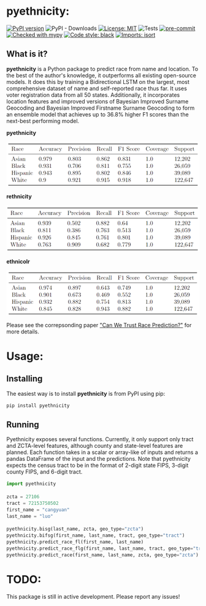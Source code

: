 # pyethnicity:
[![PyPI version](https://badge.fury.io/py/pyethnicity.svg)](https://badge.fury.io/py/pyethnicity)
![PyPI - Downloads](https://img.shields.io/pypi/dm/pyethnicity)
[![License: MIT](https://img.shields.io/badge/License-MIT-yellow.svg)](https://opensource.org/licenses/MIT)
![Tests](https://github.com/CangyuanLi/pyethnicity/actions/workflows/tests.yaml/badge.svg)
[![pre-commit](https://img.shields.io/badge/pre--commit-enabled-brightgreen?logo=pre-commit&logoColor=white)](https://github.com/pre-commit/pre-commit)
[![Checked with mypy](http://www.mypy-lang.org/static/mypy_badge.svg)](http://mypy-lang.org/)
[![Code style: black](https://img.shields.io/badge/code%20style-black-000000.svg)](https://github.com/psf/black)
[![Imports: isort](https://img.shields.io/badge/%20imports-isort-%231674b1?style=flat&labelColor=ef8336)](https://pycqa.github.io/isort/)

## What is it?

**pyethnicity** is a Python package to predict race from name and location. To the best of the author's knowledge, it outperforms all existing open-source models. It does this by training a Bidirectional LSTM on the largest, most comprehensive dataset of name and self-reported race thus far. It uses voter registration data from all 50 states. Additionally, it incorporates location features and improved versions of Bayesian Improved Surname Geocoding and Bayesian Improved Firstname Surname Geocoding to form an ensemble model that achieves up to 36.8% higher F1 scores than the next-best performing model.

**pyethnicity**

![](https://github.com/CangyuanLi/pyethnicity/raw/master/assets/ensemble_stats.png)

**rethnicity**

![](https://github.com/CangyuanLi/pyethnicity/raw/master/assets/reth_stats.png)

**ethnicolr**

![](https://github.com/CangyuanLi/pyethnicity/raw/master/assets/eth_stats.png)

Please see the correpsonding paper ["Can We Trust Race Prediction?"](https://github.com/CangyuanLi/pyethnicity/blob/master/paper.pdf) for more details.

# Usage:

## Installing

The easiest way is to install **pyethnicity** is from PyPI using pip:

```sh
pip install pyethnicity
```

## Running

Pyethnicity exposes several functions. Currently, it only support only tract and ZCTA-level features, although county and state-level features are planned. Each function takes in a scalar or array-like of inputs and returns a pandas DataFrame of the input and the predictions. Note that pyethnicity expects the census tract to be in the format of 2-digit state FIPS, 3-digit county FIPS, and 6-digit tract.

```python
import pyethnicity

zcta = 27106
tract = 72153750502
first_name = "cangyuan"
last_name = "luo"

pyethnicity.bisg(last_name, zcta, geo_type="zcta")
pyethnicity.bifsg(first_name, last_name, tract, geo_type="tract")
pyethnicity.predict_race_fl(first_name, last_name)
pyethnicity.predict_race_flg(first_name, last_name, tract, geo_type="tract")
pyethnicity.predict_race(first_name, last_name, zcta, geo_type="zcta")
```

# TODO:

This package is still in active development. Please report any issues!